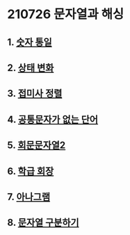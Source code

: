 # 210726 문자열과 해싱

## 1. [숫자 통일](./01.js)

## 2. [상태 변화](./02.js)

## 3. [접미사 정렬](./03.js)

## 4. [공통문자가 없는 단어](./04.js)

## 5. [회문문자열2](./05.js)

## 6. [학급 회장](./06.js)

## 7. [아나그램](./07.js)

## 8. [문자열 구분하기](./08.js)
